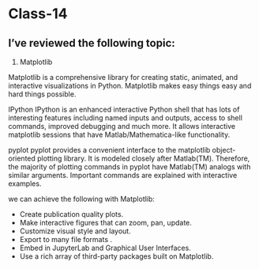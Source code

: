 # Class-14
## I’ve reviewed the following topic:

1. Matplotlib

Matplotlib is a comprehensive library for creating static, animated, and interactive visualizations in Python. Matplotlib makes easy things easy and hard things possible.


IPython
IPython is an enhanced interactive Python shell that has lots of interesting features including named inputs and outputs, access to shell commands, improved debugging and much more. It allows interactive matplotlib sessions that have Matlab/Mathematica-like functionality. 

pyplot
pyplot provides a convenient interface to the matplotlib object-oriented plotting library. It is modeled closely after Matlab(TM). Therefore, the majority of plotting commands in pyplot have Matlab(TM) analogs with similar arguments. Important commands are explained with interactive examples.

we can achieve the following with Matplotlib:
- Create publication quality plots.
- Make interactive figures that can zoom, pan, update.
- Customize visual style and layout.
- Export to many file formats .
- Embed in JupyterLab and Graphical User Interfaces.
- Use a rich array of third-party packages built on Matplotlib.


